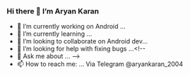 ### Hi there 👋 I’m Aryan Karan

<!--
**aryankaran/aryankaran** is a ✨ _special_ ✨ repository because its `README.md` (this file) appears on your GitHub profile.

Here are some ideas to get you started:
-->
- 🔭 I’m currently working on Android ...
- 🌱 I’m currently learning ...
- 👯 I’m looking to collaborate on Android dev...
- 🤔 I’m looking for help with fixing bugs ...<!--
- 💬 Ask me about ... -->
- 📫 How to reach me: ... Via Telegram @aryankaran_2004
<!-- - 😄 Pronouns: ...
- ⚡ Fun fact: ... -->
